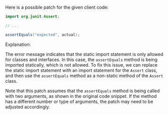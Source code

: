 Here is a possible patch for the given client code:

```java
import org.junit.Assert;

// ...

assertEquals("expected", actual);
```

Explanation:

The error message indicates that the static import statement is only allowed for classes and interfaces. In this case, the `assertEquals` method is being imported statically, which is not allowed. To fix this issue, we can replace the static import statement with an import statement for the `Assert` class, and then use the `assertEquals` method as a non-static method of the `Assert` class.

Note that this patch assumes that the `assertEquals` method is being called with two arguments, as shown in the original code snippet. If the method has a different number or type of arguments, the patch may need to be adjusted accordingly.